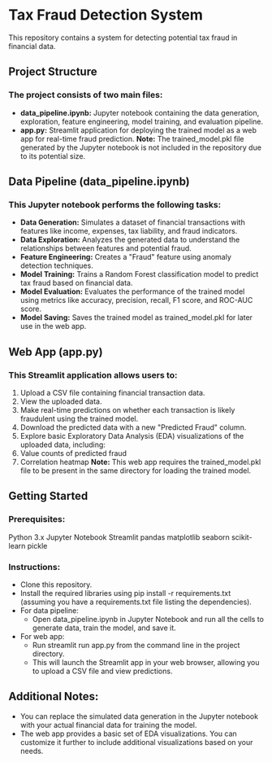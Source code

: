 # **Tax Fraud Detection System**
<p>This repository contains a system for detecting potential tax fraud in financial data.</p>

## Project Structure
### The project consists of two main files:

- **data_pipeline.ipynb:** Jupyter notebook containing the data generation, exploration, feature engineering, model training, and evaluation pipeline.
- **app.py:** Streamlit application for deploying the trained model as a web app for real-time fraud prediction.
**Note:** The trained_model.pkl file generated by the Jupyter notebook is not included in the repository due to its potential size.

## Data Pipeline (data_pipeline.ipynb)
### This Jupyter notebook performs the following tasks:

- **Data Generation:**
Simulates a dataset of financial transactions with features like income, expenses, tax liability, and fraud indicators.
- **Data Exploration:**
Analyzes the generated data to understand the relationships between features and potential fraud.
- **Feature Engineering:**
Creates a "Fraud" feature using anomaly detection techniques.
- **Model Training:**
Trains a Random Forest classification model to predict tax fraud based on financial data.
- **Model Evaluation:**
Evaluates the performance of the trained model using metrics like accuracy, precision, recall, F1 score, and ROC-AUC score.
- **Model Saving:**
Saves the trained model as trained_model.pkl for later use in the web app.

## Web App (app.py)
### This Streamlit application allows users to:

1. Upload a CSV file containing financial transaction data.
2. View the uploaded data.
3. Make real-time predictions on whether each transaction is likely fraudulent using the trained model.
4. Download the predicted data with a new "Predicted Fraud" column.
5. Explore basic Exploratory Data Analysis (EDA) visualizations of the uploaded data, including:
6. Value counts of predicted fraud
7. Correlation heatmap
**Note:** This web app requires the trained_model.pkl file to be present in the same directory for loading the trained model.

## Getting Started
### Prerequisites:

Python 3.x
Jupyter Notebook
Streamlit
pandas
matplotlib
seaborn
scikit-learn
pickle

### Instructions:
- Clone this repository.
- Install the required libraries using pip install -r requirements.txt (assuming you have a requirements.txt file listing the dependencies).
- For data pipeline:
  - Open data_pipeline.ipynb in Jupyter Notebook and run all the cells to generate data, train the model, and save it.
- For web app:
  - Run streamlit run app.py from the command line in the project directory.
  - This will launch the Streamlit app in your web browser, allowing you to upload a CSV file and view predictions.

## Additional Notes:
- You can replace the simulated data generation in the Jupyter notebook with your actual financial data for training the model.
- The web app provides a basic set of EDA visualizations. You can customize it further to include additional visualizations based on your needs.

